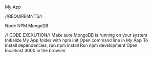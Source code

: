 My App

//REQUIREMNTS//

  Node 
  NPM
  MongoDB 

// CODE EXEXUTION//
  Make sure MongoDB is running on your system
  Initialize My App folder with npm init
  Open command line in My App
  To install dependencies, run npm install
  Run npm development
  Open localhost:3000 in the browser



